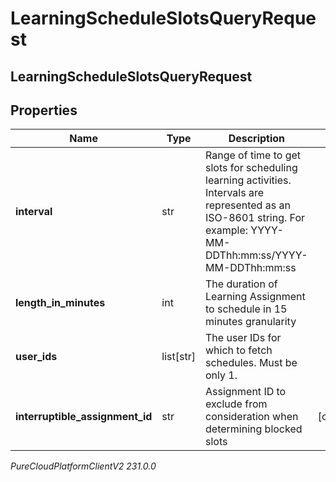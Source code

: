 # LearningScheduleSlotsQueryRequest

## LearningScheduleSlotsQueryRequest

## Properties

|Name | Type | Description | Notes|
|------------ | ------------- | ------------- | -------------|
| **interval** | str | Range of time to get slots for scheduling learning activities. Intervals are represented as an ISO-8601 string. For example: YYYY-MM-DDThh:mm:ss/YYYY-MM-DDThh:mm:ss | |
| **length_in_minutes** | int | The duration of Learning Assignment to schedule in 15 minutes granularity | |
| **user_ids** | list[str] | The user IDs for which to fetch schedules. Must be only 1. | |
| **interruptible_assignment_id** | str | Assignment ID to exclude from consideration when determining blocked slots | [optional] |



_PureCloudPlatformClientV2 231.0.0_
